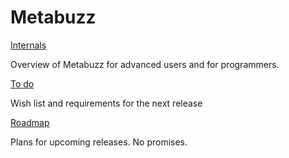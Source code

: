 # Metabuzz

[Internals](internals.html)

Overview of Metabuzz for advanced users and for programmers.

[To do](todo.html)

Wish list and requirements for the next release

[Roadmap](roadmap.html)

Plans for upcoming releases. No promises.

